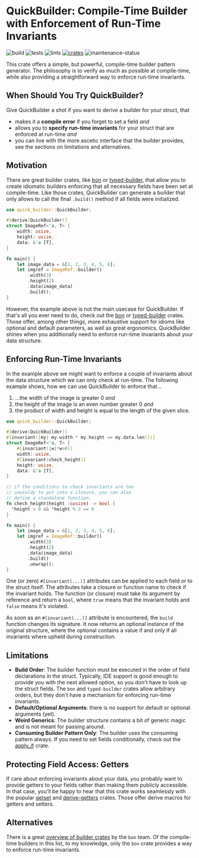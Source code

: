 # QuickBuilder: Compile-Time Builder with Enforcement of Run-Time Invariants

![build](https://github.com/geo-ant/quick-builder/actions/workflows/build.yml/badge.svg?branch=main)
![tests](https://github.com/geo-ant/quick-builder/actions/workflows/tests.yml/badge.svg?branch=main)
![lints](https://github.com/geo-ant/quick-builder/actions/workflows/lints.yml/badge.svg?branch=main)
[![crates](https://img.shields.io/crates/v/quick-builder)](https://crates.io/crates/quick-builder)
![maintenance-status](https://img.shields.io/badge/maintenance-actively--developed-brightgreen.svg)

This crate offers a simple, but powerful, compile-time builder pattern generator.
The philosophy is to verify as much as possible at compile-time, while also
providing a straightforward way to enforce run-time invariants.

## When Should You Try QuickBuilder?

Give QuickBuilder a shot if you want to derive a builder for your struct,
that

* makes it a **compile error** if you forget to set a field _and_
* allows you to **specify run-time invariants** for your struct that
  are enforced at run-time _and_
* you can live with the more ascetic interface that the builder provides,
  see the sections on limitations and alternatives.

## Motivation

There are great builder crates, like [bon](https://docs.rs/bon/latest/bon/)
or [typed-builder](https://crates.io/crates/typed-builder), that allow you
to create idiomatic builders enforcing that all necessary fields 
have been set at compile-time. Like those crates, QuickBuilder
can generate a builder that only allows to call the final `.build()` method if
all fields were initialized.

```rust
use quick_builder::QuickBuilder;

#[derive(QuickBuilder)]
struct ImageRef<'a, T> {
    width: usize,
    height: usize,
    data: &'a [T],
}

fn main() {
    let image_data = &[1, 2, 3, 4, 5, 6];
    let imgref = ImageRef::builder()
        .width(3)
        .height(2)
        .data(image_data)
        .build();
}
```

However, the example above is not the main usecase for QuickBuilder. If that's
all you ever need to do, check out the [bon](https://docs.rs/bon/latest/bon/) or 
[typed-builder](https://crates.io/crates/typed-builder) crates. Those offer,
among other things, more exhaustive support for idioms like optional and
default parameters, as well as great ergonomics. QuickBuilder shines when
you additionally need to enforce run-time invariants about your data structure.

## Enforcing Run-Time Invariants

In the example above we might want to enforce a couple of invariants
about the data structure which we can only check at run-time. The following 
example shows, how we can use QuickBuilder to enforce that...

1. ...the width of the image is greater 0 _and_
2. the height of the image is an even number greater 0 _and_
3. the product of width and height is equal to the length of the given slice.

```rust
use quick_builder::QuickBuilder;

#[derive(QuickBuilder)]
#[invariant(|my| my.width * my.height == my.data.len())]
struct ImageRef<'a, T> {
    #[invariant(|w|*w>0)]
    width: usize,
    #[invariant(check_height)]
    height: usize,
    data: &'a [T],
}

// if the conditions to check invariants are too
// unwieldy to put into a closure, you can also
// define a standalone function.
fn check_height(height :&usize) -> bool {
  *height > 0 && *height % 2 == 0
}

fn main() {
    let image_data = &[1, 2, 3, 4, 5, 6];
    let imgref = ImageRef::builder()
        .width(3)
        .height(2)
        .data(image_data)
        .build()
        .unwrap();
}
```

One (or zero) `#[invariant(...)]` attributes can be applied to each field or
to the struct itself. The attributes take a closure or function name to check
if the invariant holds. The function (or closure) must take its
argument by reference and return a `bool`, where `true` means that the invariant
holds and `false` means it's violated.

As soon as an `#[invariant(...)]` attribute is encountered, the `build` function
changes its signature. It now returns an optional instance of the original
structure, where the optional contains a value if and only if all invariants
where upheld during construction.

## Limitations

* **Build Order**: The builder function must be executed in the order of
  field declarations in the struct. Typically, IDE support is good enough
  to provide you with the next allowed option, so you don't have to look
  up the struct fields. The `bon` and `typed-builder` crates allow arbitrary
  orders, but they don't have a mechanism for enforcing run-time invariants.
* **Default/Optional Arguments**: there is no support for default or optional
  arguments (yet).
* **Weird Generics**: The builder structure contains a bit of generic magic
  and is not meant for passing around.
* **Consuming Builder Pattern Only**: The builder uses the consuming pattern always.
  If you need to set fields conditionally, check out the [apply_if](https://crates.io/crates/apply_if)
  crate.

## Protecting Field Access: Getters

If care about enforcing invariants about your data, you probably want to provide getters
to your fields rather than making them publicly accessible. In that case, you'll
be happy to hear that this crate works seamlessly with the popular
[getset](https://crates.io/crates/getset) and [derive-getters](https://crates.io/crates/derive-getters)
crates. Those offer derive macros for getters and setters.

## Alternatives

There is a great [overview of builder crates](https://elastio.github.io/bon/guide/alternatives)
by the `bon` team. Of the compile-time builders in this list, to my knowledge, only the `bon`
crate provides a way to enforce run-time invariants. 
